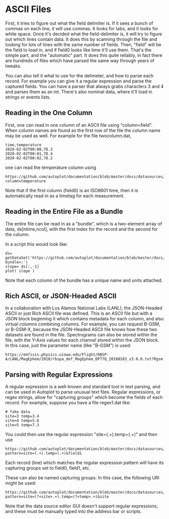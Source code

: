 # ASCII Files
First, it tries to figure out what the field delimiter is.  If it sees a bunch of commas 
on each line, it will use commas.  It looks for tabs, and it looks for white 
space.  Once it's decided what the field-delimiter is, it will try to figure out which 
lines contain data.  It does this by scanning through the file and looking for lots of 
lines with the same number of fields.  Then, "field<x>" will be the field to load 
in, and if field0 looks like time it'll use them.  That's the simple part, and 
the "automatic" part.  It does this quite reliably, in fact there are hundreds of 
files which have parsed the same way through years of tweaks.  
  
You can also tell it what to use for the delimeter, and how to parse each record.  For 
example you can give it a regular expression and parse the captured fields.  You can 
have a parser that always grabs characters 3 and 4 and parses them as an int.  There's 
also nominal data, where it'll load in strings or events lists. 

## Reading in the One Column
First, one can read in one column of an ASCII file using "column=field<n>".  When 
column names are found as the first row of the file the column name may be used 
as well.  For example for the file twocolumn.dat,
  
~~~~~
time,temperature
2020-02-02T00:00,78.3
2020-02-02T00:01,78.4
2020-02-02T00:02,78.2
~~~~~
  
one can read the temperature column using
~~~~~
https://github.com/autoplot/documentation/blob/master/docs/datasources/examples/twocolumn.dat?column=temperature
~~~~~
Note that if the first column (field0) is an ISO8601 time, then it is automatically read in as a timetag for each measurement.
  
## Reading in the Entire File as a Bundle
The entire file can be read in as a "bundle", which is a two-element array of data, 
ds[ntime,ncol], with the first index for the record and the second for the
column.

In a script this would look like:

~~~~~
ds= getDataSet('https://github.com/autoplot/documentation/blob/master/docs/datasources/examples/bundle.dat?bundle=:')
slope= ds[:,-1]
plot( slope )
~~~~~

Note that each column of the bundle has a unique name and units attached.

## Rich ASCII, or JSON-Headed ASCII
In a collaboration with Los Alamos National Labs (LANL), the JSON-Headed ASCII or just Rich ASCII file
was defined.  This is an ASCII file but with a JSON block beginning it which contains metadata
for each column, and also virtual columns combining columns.  For example, you can request B-GSM, or B-GSM-X,
because the JSON-Headed ASCII file knows how these two datasets are found in the file.  Spectrograms 
can also be stored within the file, with the Y-Axis values for each channel stored within the 
JSON block.  In this case, just the parameter name (like "B-GSM") is used:
  
~~~~~
https://emfisis.physics.uiowa.edu/Flight/RBSP-A/LANL/MagEphem/2018/rbspa_def_MagEphem_OP77Q_20180103_v3.0.0.txt?Rgsm
~~~~~
  
## Parsing with Regular Expressions
A regular expression is a well-known and standard tool in text parsing, and can be 
used in Autoplot to parse unusual text files.  Regular expressions, or regex strings,
allow for "capturing groups" which become the fields of each record.  For example,
suppose you have a file regex1.dat like:
  
~~~~~
# fake data
site=3 temp=3.4
site=4 temp=5.6
site=5 temp=7.3
~~~~~
  
You could then use the regular expression "site=(.+).temp=(.+)" and then use

~~~~~
https://github.com/autoplot/documentation/blob/master/docs/datasources/examples/regex1.dat?pattern=site=(.+).temp=(.+)&field1
~~~~~
  
Each record (line) which matches the regular expression pattern will have its capturing groups set to field0, field1, etc.
  
These can also be named capturing groups. In this case, the following URI might be used:
~~~~~
https://github.com/autoplot/documentation/blob/master/docs/datasources/examples/regex1.dat?pattern=site=(?<site>.+).temp=(?<temp>.+)&site
~~~~~

Note that the data source editor GUI doesn't support regular expressions, and these must be manually typed 
into the address bar or scripts.

